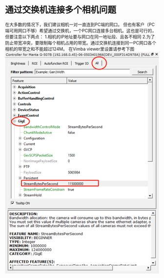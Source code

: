 # 通过交换机连接多个相机问题

在大多数的情况下，我们建议相机一对一直连到PC端的网口。
但也有客户（PC端可用网口不够）希望通过交换机，一个PC网口连接多台相机。这也是可行的，但要注意以下两点：
    1.相机的IP地址要与网口在同一地址段、且各不相同
    2.为了防止带宽冲突，要限制每个相机占用的带宽。通过交换机连接到同一PC网口各个相机的带宽之和不能超过124M。
在Vimba viewer里设置请参考下图   
![GitHub](setbandwidth.png "GitHub,Social Coding")

